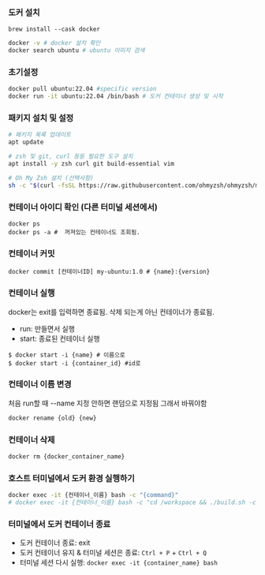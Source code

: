 
### 도커 설치

```
brew install --cask docker
```

```zsh
docker -v # docker 설치 확인
docker search ubuntu # ubuntu 이미지 검색
```

### 초기설정

```zsh
docker pull ubuntu:22.04 #specific version
docker run -it ubuntu:22.04 /bin/bash # 도커 컨테이너 생성 및 시작
```

### 패키지 설치 및 설정

```zsh
# 패키지 목록 업데이트
apt update

# zsh 및 git, curl 등등 필요한 도구 설치
apt install -y zsh curl git build-essential vim

# Oh My Zsh 설치 (선택사항)
sh -c "$(curl -fsSL https://raw.githubusercontent.com/ohmyzsh/ohmyzsh/master/tools/install.sh)"
```

### 컨테이너 아이디 확인 (다른 터미널 세션에서)
```shell
docker ps
docker ps -a #  꺼져있는 컨테이너도 조회됨.
```

### 컨테이너 커밋

```shell
docker commit [컨테이너ID] my-ubuntu:1.0 # {name}:{version}
```

### 컨테이너 실행

docker는 exit를 입력하면 종료됨. 삭제 되는게 아닌 컨테이너가 종료됨. 
* run: 만들면서 실행
* start: 종료된 컨테이너 실행

```shell
$ docker start -i {name} # 이름으로
$ docker start -i {container_id} #id로
```

### 컨테이너 이름 변경

처음 run할 때 --name 지정 안하면 랜덤으로 지정됨 그래서 바꿔야함

```bash
docker rename {old} {new}
```

### 컨테이너 삭제

```bash
docker rm {docker_container_name}
```


### 호스트 터미널에서 도커 환경 실행하기

```bash
docker exec -it {컨테이너_이름} bash -c "{command}"
# docker exec -it {컨테이너_이름} bash -c "cd /workspace && ./build.sh -c -g Ninja"
```


### 터미널에서 도커 컨테이너 종료
* 도커 컨테이너 종료: exit
* 도커 컨테이너 유지 & 터미널 세션은 종료: `Ctrl + P` + `Ctrl + Q`
* 터미널 세션 다시 실행: `docker exec -it {container_name} bash`
